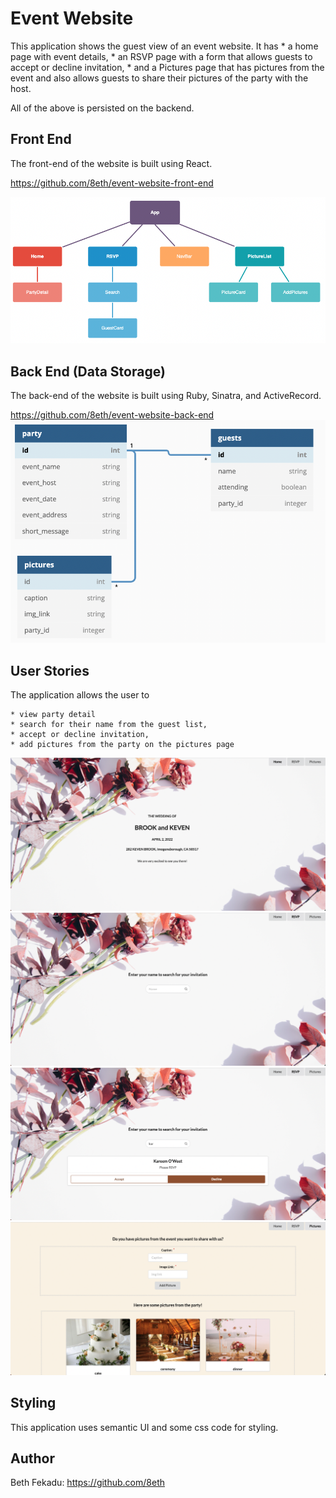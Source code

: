# Event Website 

This application shows the guest view of an event website. It has 
    * a home page with event details, 
    * an RSVP page with a form that allows guests to accept or decline invitation,
    * and a Pictures page that has pictures from the event and also allows guests to share their pictures of the party with the host.

All of the above is persisted on the backend.

## Front End 

The front-end of the website is built using React.

https://github.com/8eth/event-website-front-end

![Front End Components](./public/images/Components.png)

## Back End (Data Storage)
The back-end of the website is built using Ruby, Sinatra, and ActiveRecord.

https://github.com/8eth/event-website-back-end
![Back End ERD](./public/images/ERD.png)

## User Stories

The application allows the user to 

    * view party detail
    * search for their name from the guest list,
    * accept or decline invitation,
    * add pictures from the party on the pictures page

![Home page](./public/images/home.png)
![RSVP page](./public/images/RSVP.png)
![RSVP Form](./public/images/RSVPForm.png)
![Pictures page](./public/images/AddPictures.png)

## Styling

This application uses semantic UI and some css code for styling.

## Author

Beth Fekadu: https://github.com/8eth